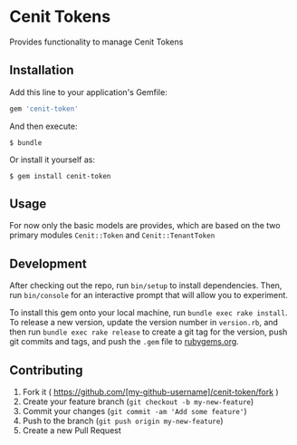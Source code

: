 # Cenit Tokens

Provides functionality to manage Cenit Tokens

## Installation

Add this line to your application's Gemfile:

```ruby
gem 'cenit-token'
```

And then execute:

    $ bundle

Or install it yourself as:

    $ gem install cenit-token

## Usage

For now only the basic models are provides, which are based on the two primary modules `Cenit::Token` and `Cenit::TenantToken`

## Development

After checking out the repo, run `bin/setup` to install dependencies. Then, run `bin/console` for an interactive prompt that will allow you to experiment.

To install this gem onto your local machine, run `bundle exec rake install`. To release a new version, update the version number in `version.rb`, and then run `bundle exec rake release` to create a git tag for the version, push git commits and tags, and push the `.gem` file to [rubygems.org](https://rubygems.org).

## Contributing

1. Fork it ( https://github.com/[my-github-username]/cenit-token/fork )
2. Create your feature branch (`git checkout -b my-new-feature`)
3. Commit your changes (`git commit -am 'Add some feature'`)
4. Push to the branch (`git push origin my-new-feature`)
5. Create a new Pull Request
